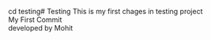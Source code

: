 cd testing# Testing
This is my first chages in testing project
<br/> My First Commit
<br/> developed by Mohit
 